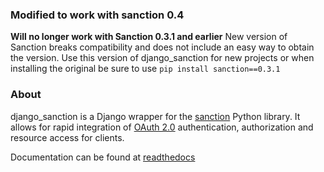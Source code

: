 
### Modified to work with sanction 0.4 ###

**Will no longer work with Sanction 0.3.1 and earlier** New version of
Sanction breaks compatibility and does not include an easy way to obtain
the version. Use this version of django_sanction for new projects or
when installing the original be sure to use `pip install sanction==0.3.1`

### About ###

django\_sanction is a Django wrapper for the [sanction](https://github.com/demianbrecht/sanction) Python library. It allows
for rapid integration of [OAuth 2.0](http://www.google.ca/url?sa=t&rct=j&q=&esrc=s&source=web&cd=1&cad=rja&ved=0CGIQFjAA&url=http%3A%2F%2Ftools.ietf.org%2Fhtml%2Fietf-oauth-v2-30&ei=sBAtULqHDqPOiwK3zoDgDg&usg=AFQjCNGSdKvjocQl86fT8e-dp_53zeqR8g) authentication, authorization and resource
access for clients.

Documentation can be found at [readthedocs](https://django-sanction.readthedocs.org/en/latest/)
